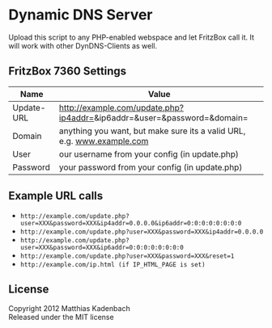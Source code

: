 Dynamic DNS Server
==================

Upload this script to any PHP-enabled webspace and let FritzBox call it. It will work with other DynDNS-Clients as well.


FritzBox 7360 Settings
----------------------

Name         | Value
------------ | -------------
Update-URL   | <notextile>http://example.com/update.php?ip4addr=<ipaddr>&ip6addr=<ip6addr>&user=<username>&password=<pass>&domain=<domain></notextile>
Domain       | anything you want, but make sure its a valid URL, e.g. www.example.com
User         | our username from your config (in update.php)
Password     | your password from your config (in update.php)

Example URL calls
-----------------
* `http://example.com/update.php?user=XXX&password=XXX&ip4addr=0.0.0.0&ip6addr=0:0:0:0:0:0:0:0`
* `http://example.com/update.php?user=XXX&password=XXX&ip4addr=0.0.0.0`
* `http://example.com/update.php?user=XXX&password=XXX&ip6addr=0:0:0:0:0:0:0:0`
* `http://example.com/update.php?user=XXX&password=XXX&reset=1`
* `http://example.com/ip.html (if IP_HTML_PAGE is set)`

License
-------
Copyright 2012 Matthias Kadenbach  
Released under the MIT license


